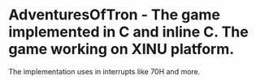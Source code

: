 # AdventuresOfTron - The game implemented in C and inline C. The game working on XINU platform.
The implementation uses in interrupts like 70H and more.
